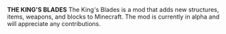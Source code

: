 **THE KING'S BLADES**
The King's Blades is a mod that adds new structures, items, weapons, and blocks to Minecraft. The mod is currently in alpha and will appreciate any contributions.
